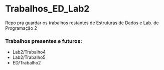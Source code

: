 # Trabalhos_ED_Lab2
Repo pra guardar os trabalhos restantes de Estruturas de Dados e Lab. de Programação 2

### Trabalhos presentes e futuros:
- Lab2/Trabalho4
- Lab2/Trabalho5
- ED/Trabalho2
